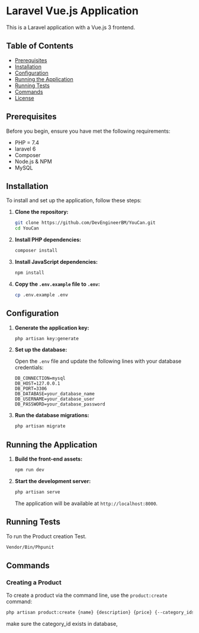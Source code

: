 # Laravel Vue.js Application

This is a Laravel application with a Vue.js 3 frontend.

## Table of Contents

-   [Prerequisites](#prerequisites)
-   [Installation](#installation)
-   [Configuration](#configuration)
-   [Running the Application](#running-the-application)
-   [Running Tests](#running-tests)
-   [Commands](#commands)
-   [License](#license)

## Prerequisites

Before you begin, ensure you have met the following requirements:

-   PHP = 7.4
-   laravel 6
-   Composer
-   Node.js & NPM
-   MySQL

## Installation

To install and set up the application, follow these steps:

1. **Clone the repository:**

    ```bash
    git clone https://github.com/DevEngineerBM/YouCan.git
    cd YouCan
    ```

2. **Install PHP dependencies:**

    ```bash
    composer install
    ```

3. **Install JavaScript dependencies:**

    ```bash
    npm install
    ```

4. **Copy the `.env.example` file to `.env`:**

    ```bash
    cp .env.example .env
    ```

## Configuration

1. **Generate the application key:**

    ```bash
    php artisan key:generate
    ```

2. **Set up the database:**

    Open the `.env` file and update the following lines with your database credentials:

    ```env
    DB_CONNECTION=mysql
    DB_HOST=127.0.0.1
    DB_PORT=3306
    DB_DATABASE=your_database_name
    DB_USERNAME=your_database_user
    DB_PASSWORD=your_database_password
    ```

3. **Run the database migrations:**

    ```bash
    php artisan migrate
    ```

## Running the Application

1. **Build the front-end assets:**

    ```bash
    npm run dev
    ```

2. **Start the development server:**

    ```bash
    php artisan serve
    ```

    The application will be available at `http://localhost:8000`.

## Running Tests

To run the Product creation Test.

```bash
Vendor/Bin/Phpunit
```

## Commands

### Creating a Product

To create a product via the command line, use the `product:create` command:

```bash
php artisan product:create {name} {description} {price} {--category_ids=*}
```

make sure the category_id exists in database,
